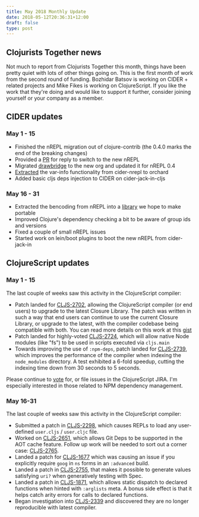 ```yaml
---
title: May 2018 Monthly Update
date: 2018-05-12T20:36:31+12:00
draft: false
type: post
---
```


## Clojurists Together news

Not much to report from Clojurists Together this month, things have been pretty quiet with lots of other things going on. This is the first month of work from the second round of funding. Bozhidar Batsov is working on CIDER + related projects and Mike Fikes is working on ClojureScript. If you like the work that they're doing and would like to support it further, consider joining yourself or your company as a member.

## CIDER updates

### May 1 - 15

* Finished the nREPL migration out of clojure-contrib (the 0.4.0 marks the end of the breaking changes)
* Provided a [PR](https://github.com/trptcolin/reply/pull/182) for reply to switch to the new nREPL
* Migrated [drawbridge](https://github.com/nrepl/drawbridge) to the new org and updated it for nREPL 0.4
* [Extracted](https://github.com/clojure-emacs/orchard/commit/b7ceb98b3d0b1f1035f9586a127cd23b3d18ff5c) the var-info functionality from cider-nrepl to orchard
* Added basic cljs deps injection to CIDER on cider-jack-in-cljs

### May 16 - 31

* Extracted the bencoding from nREPL into a [library](https://github.com/nrepl/bencode) we hope to make portable
* Improved Clojure's dependency checking a bit to be aware of group ids and versions
* Fixed a couple of small nREPL issues
* Started work on lein/boot plugins to boot the new nREPL from cider-jack-in

## ClojureScript updates

### May 1 - 15

The last couple of weeks saw this activity in the ClojureScript compiler:

* Patch landed for [CLJS-2702](https://dev.clojure.org/jira/browse/CLJS-2702), allowing the ClojureScript compiler
  (or end users) to upgrade to the latest Closure Library. The patch was written in such a way that end users can
  continue to use the current Closure Library, or upgrade to the latest, with the compiler codebase being compatible
  with both. You can read more details on this work at this [gist](https://gist.github.com/mfikes/baf71581b759dc6a844b860db5889bad)
* Patch landed for highly-voted [CLJS-2724](https://dev.clojure.org/jira/browse/CLJS-2724), which will allow native Node modules (like "fs") to be used in scripts executed via `cljs.main`
* Towards improving the use of `:npm-deps`, patch landed for [CLJS-2739](https://dev.clojure.org/jira/browse/CLJS-2739), which improves the performance of the compiler when indexing the `node_modules` directory. A test exhibited a 6-fold speedup, cutting the indexing time down from 30 seconds to 5 seconds.

Please continue to [vote](https://dev.clojure.org/jira/secure/IssueNavigator.jspa?mode=hide&requestId=10706) for, or file issues in the ClojureScript JIRA. I'm especially interested in those related to NPM dependency management.

### May 16-31

The last couple of weeks saw this activity in the ClojureScript compiler:

* Submitted a patch in [CLJS-2298](https://dev.clojure.org/jira/browse/CLJS-2298), which causes REPLs to load any
user-defined `user.cljs` / `user.cljc` file.
* Worked on [CLJS-2651](https://dev.clojure.org/jira/browse/CLJS-2651), which allows Git Deps to be supported
in the AOT cache feature. Follow up work will be needed to sort out a corner
case: [CLJS-2765](https://dev.clojure.org/jira/browse/CLJS-2765).
* Landed a patch for [CLJS-1677](https://dev.clojure.org/jira/browse/CLJS-1677) which was causing an
issue if you explicitly require `goog` in `ns` forms in an `:advanced` build.
* Landed a patch in [CLJS-2755](https://dev.clojure.org/jira/browse/CLJS-2755), that makes it possible to
generate values satisfying `uri?` when generatively testing with Spec.
* Landed a patch in [CLJS-1871](https://dev.clojure.org/jira/browse/CLJS-1871), which allows static dispatch
to declared functions when hinted with `:arglists` meta. A bonus side effect is that it helps catch arity errors for calls to declared functions.
* Began investigation into [CLJS-2339](https://dev.clojure.org/jira/browse/CLJS-2369) and discovered they are
no longer reproducible with latest compiler.
